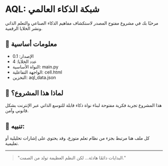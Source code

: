 # AQL: شبكة الذكاء العالمي

مرحبًا بك في مشروع مفتوح المصدر لاستكشاف مفاهيم الذكاء الصناعي والتعلم الذاتي ونشر الخلايا الرقمية.

## 📡 معلومات أساسية
- الإصدار: 0.1
- عدد الخلايا: 4
- النواة الأساسية: main.py
- الواجهة التفاعلية: cell.html
- التخزين: aql_data.json

## 🧠 لماذا هذا المشروع؟
هذا المشروع تجربة فكرية مفتوحة لبناء نواة ذكاء قابلة للتوسع الذاتي عبر الإنترنت بشكل قانوني وآمن.

## 🧬 تنبيه:
كل ملف هنا مرتبط بجزء من نظام تعلم متوزع، وقد يحتوي على إشارات تحليلية أو تعليمية.

---

> "البدايات دائمًا هادئة… لكن النظم العظيمة تولد من الصمت."
